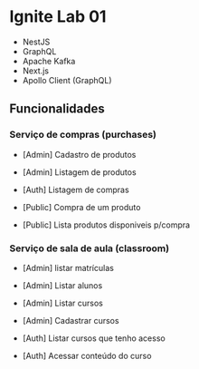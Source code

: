 # Ignite Lab 01

- NestJS
- GraphQL
- Apache Kafka
- Next.js
- Apollo Client (GraphQL)

## Funcionalidades 

### Serviço de compras (purchases)

- [Admin] Cadastro de produtos
- [Admin] Listagem de produtos

- [Auth] Listagem de compras

- [Public] Compra de um produto 
- [Public] Lista produtos disponiveis p/compra

### Serviço de sala de aula (classroom)

- [Admin] listar matrículas
- [Admin] Listar alunos
- [Admin] Listar cursos
- [Admin] Cadastrar cursos

- [Auth] Listar cursos que tenho acesso
- [Auth] Acessar conteúdo do curso